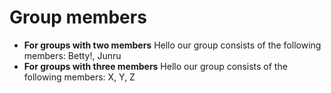 # Group members


* **For groups with two members** Hello our group consists of the following members: Betty!, Junru
* **For groups with three members** Hello our group consists of the following members: X, Y, Z
